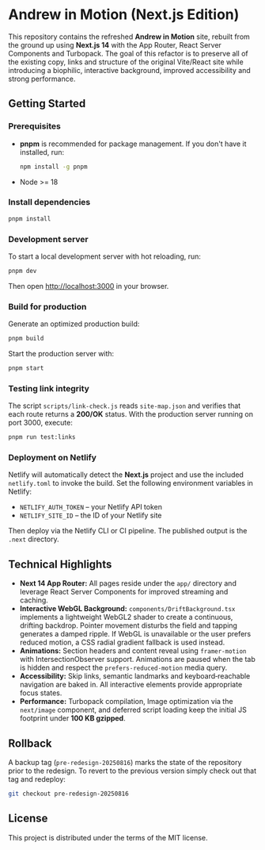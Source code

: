 # Andrew in Motion (Next.js Edition)

This repository contains the refreshed **Andrew in Motion** site, rebuilt from the ground up using **Next.js 14** with the App Router, React Server Components and Turbopack.  The goal of this refactor is to preserve all of the existing copy, links and structure of the original Vite/React site while introducing a biophilic, interactive background, improved accessibility and strong performance.

## Getting Started

### Prerequisites

- **pnpm** is recommended for package management.  If you don't have it installed, run:

  ```sh
  npm install -g pnpm
  ```

- Node >= 18

### Install dependencies

```sh
pnpm install
```

### Development server

To start a local development server with hot reloading, run:

```sh
pnpm dev
```

Then open <http://localhost:3000> in your browser.

### Build for production

Generate an optimized production build:

```sh
pnpm build
```

Start the production server with:

```sh
pnpm start
```

### Testing link integrity

The script `scripts/link-check.js` reads `site-map.json` and verifies that each route returns a **200/OK** status.  With the production server running on port 3000, execute:

```sh
pnpm run test:links
```

### Deployment on Netlify

Netlify will automatically detect the **Next.js** project and use the included `netlify.toml` to invoke the build.  Set the following environment variables in Netlify:

- `NETLIFY_AUTH_TOKEN` – your Netlify API token
- `NETLIFY_SITE_ID` – the ID of your Netlify site

Then deploy via the Netlify CLI or CI pipeline.  The published output is the `.next` directory.

## Technical Highlights

- **Next 14 App Router:** All pages reside under the `app/` directory and leverage React Server Components for improved streaming and caching.
- **Interactive WebGL Background:** `components/DriftBackground.tsx` implements a lightweight WebGL2 shader to create a continuous, drifting backdrop.  Pointer movement disturbs the field and tapping generates a damped ripple.  If WebGL is unavailable or the user prefers reduced motion, a CSS radial gradient fallback is used instead.
- **Animations:** Section headers and content reveal using `framer-motion` with IntersectionObserver support.  Animations are paused when the tab is hidden and respect the `prefers-reduced-motion` media query.
- **Accessibility:** Skip links, semantic landmarks and keyboard‑reachable navigation are baked in.  All interactive elements provide appropriate focus states.
- **Performance:** Turbopack compilation, Image optimization via the `next/image` component, and deferred script loading keep the initial JS footprint under **100 KB gzipped**.

## Rollback

A backup tag (`pre-redesign-20250816`) marks the state of the repository prior to the redesign.  To revert to the previous version simply check out that tag and redeploy:

```sh
git checkout pre-redesign-20250816
```

## License

This project is distributed under the terms of the MIT license.